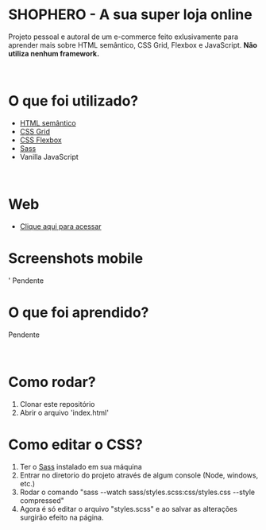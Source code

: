# SHOPHERO - A sua super loja online

Projeto pessoal e autoral de um e-commerce feito exlusivamente para aprender mais sobre HTML semântico, CSS Grid, Flexbox e JavaScript. **Não utiliza nenhum framework.**

<br />

# O que foi utilizado?
- [HTML semântico](https://developer.mozilla.org/en-US/docs/Web/HTML/Element)
- [CSS Grid](https://developer.mozilla.org/pt-BR/docs/Web/CSS/CSS_Grid_Layout/Basic_Concepts_of_Grid_Layout)
- [CSS Flexbox](https://developer.mozilla.org/pt-BR/docs/Web/CSS/CSS_Flexible_Box_Layout/Conceitos_Basicos_do_Flexbox)
- [Sass](https://sass-lang.com/install)
- Vanilla JavaScript  

<br />

# Web
- [Clique aqui para acessar](http://127.0.0.1:5500/index.html#)

# Screenshots mobile
'
Pendente

# O que foi aprendido?

Pendente

<br />

# Como rodar?

1. Clonar este repositório
2. Abrir o arquivo 'index.html'

# Como editar o CSS?

1. Ter o [Sass](https://sass-lang.com/install) instalado em sua máquina
2. Entrar no diretorio do projeto através de algum console (Node, windows, etc.)
3. Rodar o comando "sass --watch sass/styles.scss:css/styles.css --style compressed"
4. Agora é só editar o arquivo "styles.scss" e ao salvar as alterações surgirão efeito na página.
